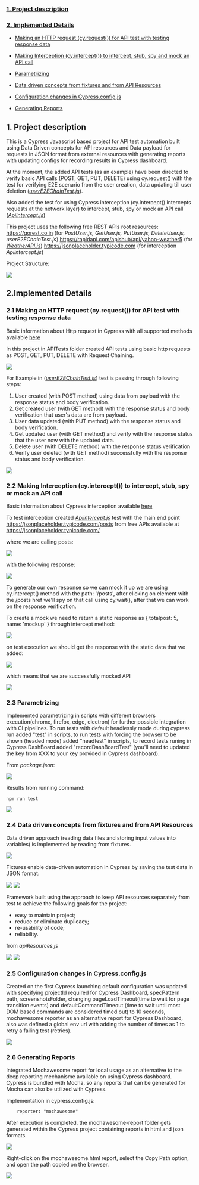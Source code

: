 
<b><h3>[1. Project description](#description)</h3></b>

<b><h3>[2. Implemented Details](#details)</h3></b>

- [Making an HTTP request (cy.request()) for API test with testing response data](#httprequest)

- [Making Interception (cy.intercept()) to intercept, stub, spy and mock an API call](#interception)

- [Parametrizing](#parametrizing)

- [Data driven concepts from fixtures and from API Resources](#datadriven)

- [Configuration changes in Cypress.config.js](#config)

- [Generating Reports](#reports)

<!-- - [Cypress Dashboard](#dashboard) - -->



<a id="description"></a>
## __1. Project description__

This is a Cypress Javascript based project for API test automation built using Data Driven concepts for API resources and Data payload for requests in JSON format from external resources with generating reports with updating configs for recording results in Cypress dashboard.

At the moment, the added API tests (as an example) have been directed to verify basic API calls (POST, GET, PUT, DELETE) using cy.request() with the test for verifying E2E scenario from the user creation, data updating till user deletion ([_userE2EChainTest.js_](https://github.com/andrey-yudin-7/CypressAPIFramework/blob/master/cypress/integration/APITests/userE2EChainTest.js)). 

Also added the test for using Cypress interception (cy.intercept() intercepts requests at the network layer) to intercept, stub, spy or mock an API call ([_Apiintercept.js_](https://github.com/andrey-yudin-7/CypressAPIFramework/blob/master/cypress/integration/Interception/Apiintercept.js))

This project uses the following free REST APIs root resources:
https://gorest.co.in (for _PostUser.js, GetUser.js, PutUser.js, DeleteUser.js, userE2EChainTest.js_)
https://rapidapi.com/apishub/api/yahoo-weather5 (for [_WeatherAPI.js_](https://github.com/andrey-yudin-7/CypressAPIFramework/blob/master/cypress/integration/APITests/WeatherAPI.js))
https://jsonplaceholder.typicode.com (for interception _Apiintercept.js_)

Project Structure:

<img src="cypress/support/readmeImages/structure.png">

<a id="details"></a>

## __2.Implemented Details__


<a id="httprequest"></a>

### __2.1 Making an HTTP request (cy.request()) for API test with testing response data__ 

Basic information about Http request in Cypress with all supported methods available [here](https://docs.cypress.io/api/commands/request)

In this project in APITests folder created API tests using basic http requests as POST, GET, PUT, DELETE with Request Chaining.

<img src="cypress/support/readmeImages/request.png">

For Example in ([_userE2EChainTest.js_](https://github.com/andrey-yudin-7/CypressAPIFramework/blob/master/cypress/integration/APITests/userE2EChainTest.js)) test is passing through following steps: 


1. User created (with POST method) using data from payload with the response status and body verification.
2. Get created user (with GET method) with the response status and body verification that user's data are from payload.
3. User data updated (with PUT method) with the response status and body verification.
4. Get updated user (with GET method) and verify with the response status that the user now with the updated data.
5. Delete user (with DELETE method) with the response status verification
6. Verify user deleted (with GET method) successfully with the response status and body verification.

<img src="cypress/support/readmeImages/request1.png">


<a id="interception"></a>

### __2.2 Making Interception (cy.intercept()) to intercept, stub, spy or mock an API call__ 

Basic information about Cypress interception available [here](https://docs.cypress.io/api/commands/intercept)

To test interception created [_Apiintercept.js_](https://github.com/andrey-yudin-7/CypressAPIFramework/blob/master/cypress/integration/Interception/Apiintercept.js) test with the main end point https://jsonplaceholder.typicode.com/posts from free APIs available at https://jsonplaceholder.typicode.com/

where we are calling posts:

<img src="cypress/support/readmeImages/interception1.png">

with the following response:

<img src="cypress/support/readmeImages/interception2.png">

To generate our own response so we can mock it up we are using cy.intercept() method with the path: '/posts', after clicking on element with the /posts href we'll spy on that call using cy.wait(), after that we can work on the response verification.

To create a mock we need to return a static response as { totalpost: 5, name: 'mockup' } through intercept method:

<img src="cypress/support/readmeImages/interception3.png">

on test execution we should get the response with the static data that we added:

<img src="cypress/support/readmeImages/interception5.png">

which means that we are successfully mocked API


<img src="cypress/support/readmeImages/interception.png">

<a id="parametrizing"></a>

### __2.3 Parametrizing__ 

Implemented parametrizing in scripts with different browsers execution(chrome, firefox, edge, electron) for further possible integration with CI pipelines. To run tests with default headlessly mode during cypress run added "test" in scripts, to run tests with forcing the browser to be shown (headed mode) added "headtest" in scripts, to record tests runing in Cypress DashBoard added "recordDashBoardTest" (you'll need to updated the key from XXX to your key provided in Cypress dashboard).

From _package.json_:

<img src="cypress/support/readmeImages/packagejson.png">

Results from running command:
```
npm run test
```
<img src="cypress/support/readmeImages/testresults_in_console.png">

<a id="datadriven"></a>

### __2.4 Data driven concepts from fixtures and from API Resources__ 

Data driven approach (reading data files and storing input values into variables) is implemented by reading from fixtures. 

<img src="cypress/support/readmeImages/fixtures.png">

Fixtures enable data-driven automation in Cypress by saving the test data in JSON format:

<img src="cypress/support/readmeImages/datapayload1.png">

<img src="cypress/support/readmeImages/datapayload2.png">

Framework built using the approach to keep API resources separately from test to achieve the following goals for the project:
- easy to maintain project;
- reduce or eliminate duplicacy;
- re-usability of code;
- reliability.

from _apiResources.js_

<img src="cypress/support/readmeImages/apiresources.png">

<img src="cypress/support/readmeImages/apiresources1.png">

<a id="config"></a>

### __2.5 Configuration changes in Cypress.config.js__

 Created on the first Cypress launching default configuration was updated with specifying projectId required for Cypress Dashboard, specPattern path, screenshotsFolder, changing pageLoadTimeout(time to wait for page transition events) and defaultCommandTimeout (time to wait until most DOM based commands are considered timed out) to 10 seconds, mochawesome reporter as an alternative report for Cypress Dashboard, also was defined a global env url with adding the number of times as 1 to retry a failing test (retries).

 <img src="cypress/support/readmeImages/config.png">


<a id="reports"></a>

### __2.6 Generating Reports__

Integrated Mochawesome report for local usage as an alternative to the deep reporting mechanisme available on using Cypress dashboard.
Cypress is bundled with Mocha, so any reports that can be generated for Mocha can also be utilized with Cypress.

Implementation in cypress.config.js:

```
    reporter: "mochawesome"
```

After execution is completed, the mochawesome-report folder gets generated within the Cypress project containing reports in html and json formats.

 <img src="cypress/support/readmeImages/report1.png">

Right-click on the mochawesome.html report, select the Copy Path option, and open the path copied on the browser.

 <img src="cypress/support/readmeImages/mochareport.png">

<!-- 

<a id="dashboard"></a>

 ### __2.7 Cypress Dashboard__ -->


 <!-- Parallelize your tests in CI and visualize every error by watching full video recordings of each test you run. -->